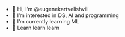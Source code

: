 - 👋 Hi, I’m @eugenekartvelishvili
- 👀 I’m interested in DS, AI and programming
- 🌱 I’m currently learning ML
- 💞️ Learn learn learn

<!---
eugenekartvelishvili/eugenekartvelishvili is a ✨ special ✨ repository because its `README.md` (this file) appears on your GitHub profile.
You can click the Preview link to take a look at your changes.
--->
